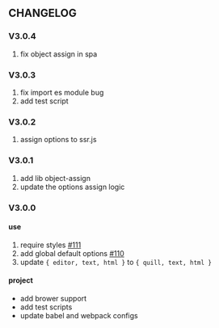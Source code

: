 
## CHANGELOG

### V3.0.4

1. fix object assign in spa

### V3.0.3

1. fix import es module bug
2. add test script

### V3.0.2

1. assign options to ssr.js

### V3.0.1

1. add lib object-assign
2. update the options assign logic

### V3.0.0

#### use
1. require styles [#111](https://github.com/surmon-china/vue-quill-editor/issues/111)
2. add global default options [#110](https://github.com/surmon-china/vue-quill-editor/issues/110)
3. update `{ editor, text, html }` to `{ quill, text, html }`

#### project
- add brower support
- add test scripts
- update babel and webpack configs
